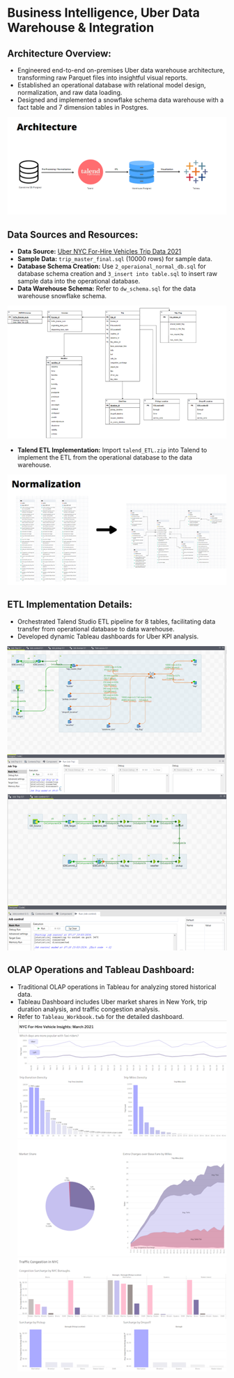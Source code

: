 # Business Intelligence, Uber Data Warehouse & Integration

## Architecture Overview:
- Engineered end-to-end on-premises Uber data warehouse architecture, transforming raw Parquet files into insightful visual reports.
- Established an operational database with relational model design, normalization, and raw data loading.
- Designed and implemented a snowflake schema data warehouse with a fact table and 7 dimension tables in Postgres.

![Image Description](https://github.com/Johnlee19990908/BIE_Uber_data_warehouse/blob/main/readme_image/1.png)

## Data Sources and Resources:
- **Data Source:** [Uber NYC For-Hire Vehicles Trip Data 2021](https://www.kaggle.com/datasets/shuhengmo/uber-nyc-forhire-vehicles-trip-data-2021)
- **Sample Data:** `trip_master_final.sql` (10000 rows) for sample data.
- **Database Schema Creation:** Use `2_operaional_normal_db.sql` for database schema creation and `3_insert into table.sql` to insert raw sample data into the operational database.
- **Data Warehouse Schema:** Refer to `dw_schema.sql` for the data warehouse snowflake schema.

![Image Description](https://github.com/Johnlee19990908/BIE_Uber_data_warehouse/blob/main/readme_image/8.png)

- **Talend ETL Implementation:** Import `talend_ETL.zip` into Talend to implement the ETL from the operational database to the data warehouse.

![Image Description](https://github.com/Johnlee19990908/BIE_Uber_data_warehouse/blob/main/readme_image/2.png)

## ETL Implementation Details:
- Orchestrated Talend Studio ETL pipeline for 8 tables, facilitating data transfer from operational database to data warehouse.
- Developed dynamic Tableau dashboards for Uber KPI analysis.

![Image Description](https://github.com/Johnlee19990908/BIE_Uber_data_warehouse/blob/main/readme_image/3.png)
![Image Description](https://github.com/Johnlee19990908/BIE_Uber_data_warehouse/blob/main/readme_image/4.png)

## OLAP Operations and Tableau Dashboard:
- Traditional OLAP operations in Tableau for analyzing stored historical data.
- Tableau Dashboard includes Uber market shares in New York, trip duration analysis, and traffic congestion analysis.
- Refer to `Tableau_Workbook.twb` for the detailed dashboard.
![Image Description](https://github.com/Johnlee19990908/BIE_Uber_data_warehouse/blob/main/readme_image/5.png)
![Image Description](https://github.com/Johnlee19990908/BIE_Uber_data_warehouse/blob/main/readme_image/6.png)
![Image Description](https://github.com/Johnlee19990908/BIE_Uber_data_warehouse/blob/main/readme_image/7.png)
